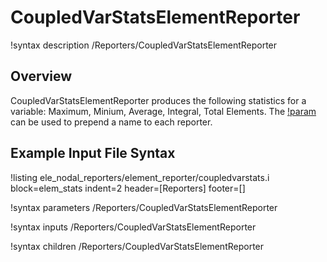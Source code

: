 # CoupledVarStatsElementReporter

!syntax description /Reporters/CoupledVarStatsElementReporter

## Overview

CoupledVarStatsElementReporter produces the following statistics for a
variable: Maximum, Minium, Average, Integral, Total Elements. The
[!param](/Reporters/CoupledVarStatsElementReporter/base_name) can be used to prepend a
name to each reporter.



## Example Input File Syntax

!listing ele_nodal_reporters/element_reporter/coupledvarstats.i block=elem_stats
  indent=2 header=[Reporters] footer=[]

!syntax parameters /Reporters/CoupledVarStatsElementReporter

!syntax inputs /Reporters/CoupledVarStatsElementReporter

!syntax children /Reporters/CoupledVarStatsElementReporter
